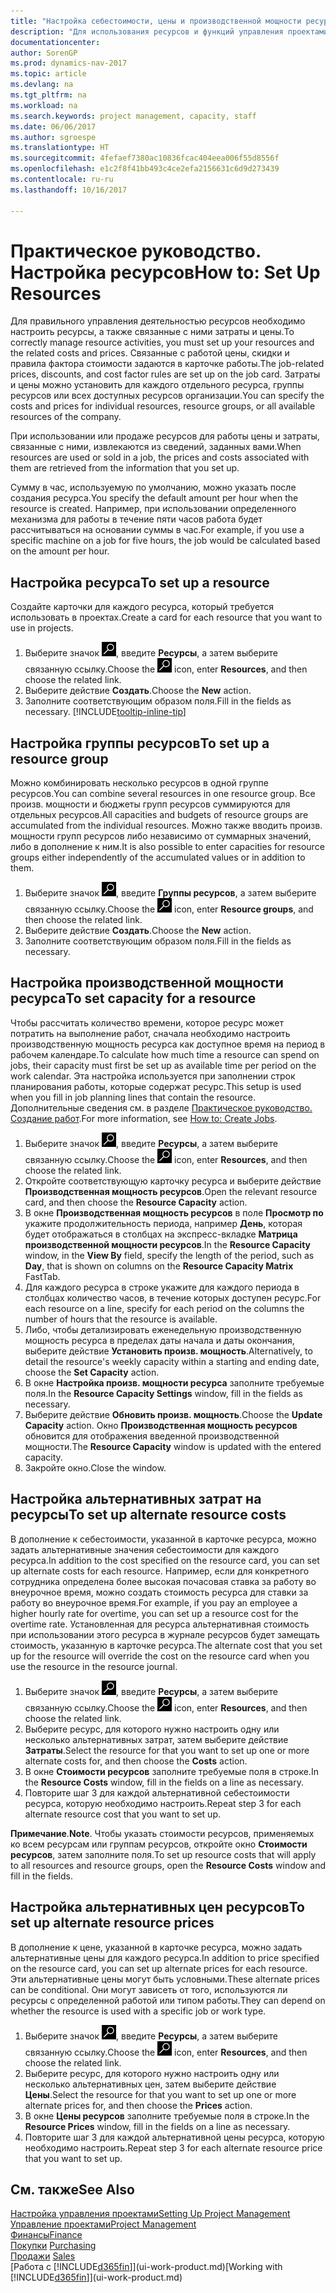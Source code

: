 ```yaml
---
title: "Настройка себестоимости, цены и производственной мощности ресурса"
description: "Для использования ресурсов и функций управления проектами необходимо определить себестоимость и цены для отдельных ресурсов и групп ресурсов, а также задать производственную мощность ресурсов."
documentationcenter: 
author: SorenGP
ms.prod: dynamics-nav-2017
ms.topic: article
ms.devlang: na
ms.tgt_pltfrm: na
ms.workload: na
ms.search.keywords: project management, capacity, staff
ms.date: 06/06/2017
ms.author: sgroespe
ms.translationtype: HT
ms.sourcegitcommit: 4fefaef7380ac10836fcac404eea006f55d8556f
ms.openlocfilehash: e1c2f8f41bb493c4ce2efa2156631c6d9d273439
ms.contentlocale: ru-ru
ms.lasthandoff: 10/16/2017

---
```

# <a name="how-to-set-up-resources"></a><span data-ttu-id="d2e8a-103">Практическое руководство. Настройка ресурсов</span><span class="sxs-lookup"><span data-stu-id="d2e8a-103">How to: Set Up Resources</span></span>
<span data-ttu-id="d2e8a-104">Для правильного управления деятельностью ресурсов необходимо настроить ресурсы, а также связанные с ними затраты и цены.</span><span class="sxs-lookup"><span data-stu-id="d2e8a-104">To correctly manage resource activities, you must set up your resources and the related costs and prices.</span></span> <span data-ttu-id="d2e8a-105">Связанные с работой цены, скидки и правила фактора стоимости задаются в карточке работы.</span><span class="sxs-lookup"><span data-stu-id="d2e8a-105">The job-related prices, discounts, and cost factor rules are set up on the job card.</span></span> <span data-ttu-id="d2e8a-106">Затраты и цены можно установить для каждого отдельного ресурса, группы ресурсов или всех доступных ресурсов организации.</span><span class="sxs-lookup"><span data-stu-id="d2e8a-106">You can specify the costs and prices for individual resources, resource groups, or all available resources of the company.</span></span>

<span data-ttu-id="d2e8a-107">При использовании или продаже ресурсов для работы цены и затраты, связанные с ними, извлекаются из сведений, заданных вами.</span><span class="sxs-lookup"><span data-stu-id="d2e8a-107">When resources are used or sold in a job, the prices and costs associated with them are retrieved from the information that you set up.</span></span>

<span data-ttu-id="d2e8a-108">Сумму в час, используемую по умолчанию, можно указать после создания ресурса.</span><span class="sxs-lookup"><span data-stu-id="d2e8a-108">You specify the default amount per hour when the resource is created.</span></span> <span data-ttu-id="d2e8a-109">Например, при использовании определенного механизма для работы в течение пяти часов работа будет рассчитываться на основании суммы в час.</span><span class="sxs-lookup"><span data-stu-id="d2e8a-109">For example, if you use a specific machine on a job for five hours, the job would be calculated based on the amount per hour.</span></span>

## <a name="to-set-up-a-resource"></a><span data-ttu-id="d2e8a-110">Настройка ресурса</span><span class="sxs-lookup"><span data-stu-id="d2e8a-110">To set up a resource</span></span>
<span data-ttu-id="d2e8a-111">Создайте карточки для каждого ресурса, который требуется использовать в проектах.</span><span class="sxs-lookup"><span data-stu-id="d2e8a-111">Create a card for each resource that you want to use in projects.</span></span>

1. <span data-ttu-id="d2e8a-112">Выберите значок ![Поиск страницы или отчета](media/ui-search/search_small.png "Значок поиска страницы или отчета"), введите **Ресурсы**, а затем выберите связанную ссылку.</span><span class="sxs-lookup"><span data-stu-id="d2e8a-112">Choose the ![Search for Page or Report](media/ui-search/search_small.png "Search for Page or Report icon") icon, enter **Resources**, and then choose the related link.</span></span>
2. <span data-ttu-id="d2e8a-113">Выберите действие **Создать**.</span><span class="sxs-lookup"><span data-stu-id="d2e8a-113">Choose the **New** action.</span></span>
3. <span data-ttu-id="d2e8a-114">Заполните соответствующим образом поля.</span><span class="sxs-lookup"><span data-stu-id="d2e8a-114">Fill in the fields as necessary.</span></span> [!INCLUDE[tooltip-inline-tip](includes/tooltip-inline-tip_md.md)]  

## <a name="to-set-up-a-resource-group"></a><span data-ttu-id="d2e8a-115">Настройка группы ресурсов</span><span class="sxs-lookup"><span data-stu-id="d2e8a-115">To set up a resource group</span></span>
<span data-ttu-id="d2e8a-116">Можно комбинировать несколько ресурсов в одной группе ресурсов.</span><span class="sxs-lookup"><span data-stu-id="d2e8a-116">You can combine several resources in one resource group.</span></span> <span data-ttu-id="d2e8a-117">Все произв. мощности и бюджеты групп ресурсов суммируются для отдельных ресурсов.</span><span class="sxs-lookup"><span data-stu-id="d2e8a-117">All capacities and budgets of resource groups are accumulated from the individual resources.</span></span> <span data-ttu-id="d2e8a-118">Можно также вводить произв. мощности групп ресурсов либо независимо от суммарных значений, либо в дополнение к ним.</span><span class="sxs-lookup"><span data-stu-id="d2e8a-118">It is also possible to enter capacities for resource groups either independently of the accumulated values or in addition to them.</span></span>

1. <span data-ttu-id="d2e8a-119">Выберите значок ![Поиск страницы или отчета](media/ui-search/search_small.png "Значок поиска страницы или отчета"), введите **Группы ресурсов**, а затем выберите связанную ссылку.</span><span class="sxs-lookup"><span data-stu-id="d2e8a-119">Choose the ![Search for Page or Report](media/ui-search/search_small.png "Search for Page or Report icon") icon, enter **Resource groups**, and then choose the related link.</span></span>
2. <span data-ttu-id="d2e8a-120">Выберите действие **Создать**.</span><span class="sxs-lookup"><span data-stu-id="d2e8a-120">Choose the **New** action.</span></span>
3. <span data-ttu-id="d2e8a-121">Заполните соответствующим образом поля.</span><span class="sxs-lookup"><span data-stu-id="d2e8a-121">Fill in the fields as necessary.</span></span>

## <a name="to-set-capacity-for-a-resource"></a><span data-ttu-id="d2e8a-122">Настройка производственной мощности ресурса</span><span class="sxs-lookup"><span data-stu-id="d2e8a-122">To set capacity for a resource</span></span>
<span data-ttu-id="d2e8a-123">Чтобы рассчитать количество времени, которое ресурс может потратить на выполнение работ, сначала необходимо настроить производственную мощность ресурса как доступное время на период в рабочем календаре.</span><span class="sxs-lookup"><span data-stu-id="d2e8a-123">To calculate how much time a resource can spend on jobs, their capacity must first be set up as available time per period on the work calendar.</span></span> <span data-ttu-id="d2e8a-124">Эта настройка используется при заполнении строк планирования работы, которые содержат ресурс.</span><span class="sxs-lookup"><span data-stu-id="d2e8a-124">This setup is used when you fill in job planning lines that contain the resource.</span></span> <span data-ttu-id="d2e8a-125">Дополнительные сведения см. в разделе [Практическое руководство. Создание работ](projects-how-create-jobs.md).</span><span class="sxs-lookup"><span data-stu-id="d2e8a-125">For more information, see [How to: Create Jobs](projects-how-create-jobs.md).</span></span>

1. <span data-ttu-id="d2e8a-126">Выберите значок ![Поиск страницы или отчета](media/ui-search/search_small.png "Значок поиска страницы или отчета"), введите **Ресурсы**, а затем выберите связанную ссылку.</span><span class="sxs-lookup"><span data-stu-id="d2e8a-126">Choose the ![Search for Page or Report](media/ui-search/search_small.png "Search for Page or Report icon") icon, enter **Resources**, and then choose the related link.</span></span>
2. <span data-ttu-id="d2e8a-127">Откройте соответствующую карточку ресурса и выберите действие **Производственная мощность ресурсов**.</span><span class="sxs-lookup"><span data-stu-id="d2e8a-127">Open the relevant resource card, and then choose the **Resource Capacity** action.</span></span>
3. <span data-ttu-id="d2e8a-128">В окне **Производственная мощность ресурсов** в поле **Просмотр по** укажите продолжительность периода, например **День**, которая будет отображаться в столбцах на экспресс-вкладке **Матрица производственной мощности ресурсов**.</span><span class="sxs-lookup"><span data-stu-id="d2e8a-128">In the **Resource Capacity** window, in the **View By** field, specify the length of the period, such as **Day**, that is shown on columns on the **Resource Capacity Matrix** FastTab.</span></span>
4. <span data-ttu-id="d2e8a-129">Для каждого ресурса в строке укажите для каждого периода в столбцах количество часов, в течение которых доступен ресурс.</span><span class="sxs-lookup"><span data-stu-id="d2e8a-129">For each resource on a line, specify for each period on the columns the number of hours that the resource is available.</span></span>
5. <span data-ttu-id="d2e8a-130">Либо, чтобы детализировать еженедельную производственную мощность ресурса в пределах даты начала и даты окончания, выберите действие **Установить произв. мощность**.</span><span class="sxs-lookup"><span data-stu-id="d2e8a-130">Alternatively, to detail the resource's weekly capacity within a starting and ending date, choose the **Set Capacity** action.</span></span>
6. <span data-ttu-id="d2e8a-131">В окне **Настройка произв. мощности ресурса** заполните требуемые поля.</span><span class="sxs-lookup"><span data-stu-id="d2e8a-131">In the **Resource Capacity Settings** window, fill in the fields as necessary.</span></span>
7. <span data-ttu-id="d2e8a-132">Выберите действие **Обновить произв. мощность**.</span><span class="sxs-lookup"><span data-stu-id="d2e8a-132">Choose the **Update Capacity** action.</span></span> <span data-ttu-id="d2e8a-133">Окно **Производственная мощность ресурсов** обновится для отображения введенной производственной мощности.</span><span class="sxs-lookup"><span data-stu-id="d2e8a-133">The **Resource Capacity** window is updated with the entered capacity.</span></span>
8. <span data-ttu-id="d2e8a-134">Закройте окно.</span><span class="sxs-lookup"><span data-stu-id="d2e8a-134">Close the window.</span></span>

## <a name="to-set-up-alternate-resource-costs"></a><span data-ttu-id="d2e8a-135">Настройка альтернативных затрат на ресурсы</span><span class="sxs-lookup"><span data-stu-id="d2e8a-135">To set up alternate resource costs</span></span>
<span data-ttu-id="d2e8a-136">В дополнение к себестоимости, указанной в карточке ресурса, можно задать альтернативные значения себестоимости для каждого ресурса.</span><span class="sxs-lookup"><span data-stu-id="d2e8a-136">In addition to the cost specified on the resource card, you can set up alternate costs for each resource.</span></span> <span data-ttu-id="d2e8a-137">Например, если для конкретного сотрудника определена более высокая почасовая ставка за работу во внеурочное время, можно создать стоимость ресурса для ставки за работу во внеурочное время.</span><span class="sxs-lookup"><span data-stu-id="d2e8a-137">For example, if you pay an employee a higher hourly rate for overtime, you can set up a resource cost for the overtime rate.</span></span> <span data-ttu-id="d2e8a-138">Установленная для ресурса альтернативная стоимость при использовании этого ресурса в журнале ресурсов будет замещать стоимость, указанную в карточке ресурса.</span><span class="sxs-lookup"><span data-stu-id="d2e8a-138">The alternate cost that you set up for the resource will override the cost on the resource card when you use the resource in the resource journal.</span></span>

1. <span data-ttu-id="d2e8a-139">Выберите значок ![Поиск страницы или отчета](media/ui-search/search_small.png "Значок поиска страницы или отчета"), введите **Ресурсы**, а затем выберите связанную ссылку.</span><span class="sxs-lookup"><span data-stu-id="d2e8a-139">Choose the ![Search for Page or Report](media/ui-search/search_small.png "Search for Page or Report icon") icon, enter **Resources**, and then choose the related link.</span></span>  
2. <span data-ttu-id="d2e8a-140">Выберите ресурс, для которого нужно настроить одну или несколько альтернативных затрат, затем выберите действие **Затраты**.</span><span class="sxs-lookup"><span data-stu-id="d2e8a-140">Select the resource for that you want to set up one or more alternate costs for, and then choose the **Costs** action.</span></span>  
3. <span data-ttu-id="d2e8a-141">В окне **Стоимости ресурсов** заполните требуемые поля в строке.</span><span class="sxs-lookup"><span data-stu-id="d2e8a-141">In the **Resource Costs** window, fill in the fields on a line as necessary.</span></span>  
4. <span data-ttu-id="d2e8a-142">Повторите шаг 3 для каждой альтернативной себестоимости ресурса, которую необходимо настроить.</span><span class="sxs-lookup"><span data-stu-id="d2e8a-142">Repeat step 3 for each alternate resource cost that you want to set up.</span></span>

<span data-ttu-id="d2e8a-143">**Примечание**.</span><span class="sxs-lookup"><span data-stu-id="d2e8a-143">**Note**.</span></span> <span data-ttu-id="d2e8a-144">Чтобы указать стоимости ресурсов, применяемых ко всем ресурсам или группам ресурсов, откройте окно **Стоимости ресурсов**, затем заполните поля.</span><span class="sxs-lookup"><span data-stu-id="d2e8a-144">To set up resource costs that will apply to all resources and resource groups, open the **Resource Costs** window and fill in the fields.</span></span>

## <a name="to-set-up-alternate-resource-prices"></a><span data-ttu-id="d2e8a-145">Настройка альтернативных цен ресурсов</span><span class="sxs-lookup"><span data-stu-id="d2e8a-145">To set up alternate resource prices</span></span>
<span data-ttu-id="d2e8a-146">В дополнение к цене, указанной в карточке ресурса, можно задать альтернативные цены для каждого ресурса.</span><span class="sxs-lookup"><span data-stu-id="d2e8a-146">In addition to price specified on the resource card, you can set up alternate prices for each resource.</span></span> <span data-ttu-id="d2e8a-147">Эти альтернативные цены могут быть условными.</span><span class="sxs-lookup"><span data-stu-id="d2e8a-147">These alternate prices can be conditional.</span></span> <span data-ttu-id="d2e8a-148">Они могут зависеть от того, используются ли ресурсы с определенной работой или типом работы.</span><span class="sxs-lookup"><span data-stu-id="d2e8a-148">They can depend on whether the resource is used with a specific job or work type.</span></span>

1. <span data-ttu-id="d2e8a-149">Выберите значок ![Поиск страницы или отчета](media/ui-search/search_small.png "Значок поиска страницы или отчета"), введите **Ресурсы**, а затем выберите связанную ссылку.</span><span class="sxs-lookup"><span data-stu-id="d2e8a-149">Choose the ![Search for Page or Report](media/ui-search/search_small.png "Search for Page or Report icon") icon, enter **Resources**, and then choose the related link.</span></span>
2. <span data-ttu-id="d2e8a-150">Выберите ресурс, для которого нужно настроить одну или несколько альтернативных цен, затем выберите действие **Цены**.</span><span class="sxs-lookup"><span data-stu-id="d2e8a-150">Select the resource for that you want to set up one or more alternate prices for, and then choose the **Prices** action.</span></span>
3. <span data-ttu-id="d2e8a-151">В окне **Цены ресурсов** заполните требуемые поля в строке.</span><span class="sxs-lookup"><span data-stu-id="d2e8a-151">In the **Resource Prices** window, fill in the fields on a line as necessary.</span></span>
4. <span data-ttu-id="d2e8a-152">Повторите шаг 3 для каждой альтернативной цены ресурса, которую необходимо настроить.</span><span class="sxs-lookup"><span data-stu-id="d2e8a-152">Repeat step 3 for each alternate resource price that you want to set up.</span></span>

## <a name="see-also"></a><span data-ttu-id="d2e8a-153">См. также</span><span class="sxs-lookup"><span data-stu-id="d2e8a-153">See Also</span></span>
[<span data-ttu-id="d2e8a-154">Настройка управления проектами</span><span class="sxs-lookup"><span data-stu-id="d2e8a-154">Setting Up Project Management</span></span>](projects-setup-projects.md)  
[<span data-ttu-id="d2e8a-155">Управление проектами</span><span class="sxs-lookup"><span data-stu-id="d2e8a-155">Project Management</span></span>](projects-manage-projects.md)  
[<span data-ttu-id="d2e8a-156">Финансы</span><span class="sxs-lookup"><span data-stu-id="d2e8a-156">Finance</span></span>](finance.md)  
<span data-ttu-id="d2e8a-157">[Покупки](purchasing-manage-purchasing.md)       </span><span class="sxs-lookup"><span data-stu-id="d2e8a-157">[Purchasing](purchasing-manage-purchasing.md)       </span></span>  
<span data-ttu-id="d2e8a-158">[Продажи](sales-manage-sales.md)    </span><span class="sxs-lookup"><span data-stu-id="d2e8a-158">[Sales](sales-manage-sales.md)    </span></span>  
<span data-ttu-id="d2e8a-159">[Работа с [!INCLUDE[d365fin](includes/d365fin_md.md)]](ui-work-product.md)</span><span class="sxs-lookup"><span data-stu-id="d2e8a-159">[Working with [!INCLUDE[d365fin](includes/d365fin_md.md)]](ui-work-product.md)</span></span>  

